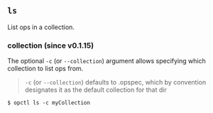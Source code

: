 ## `ls`

List ops in a collection.

### collection (since v0.1.15)

The optional `-c` (or `--collection`) argument allows specifying which
collection to list ops from.
> `-c` (or `--collection`) defaults to .opspec, which by convention
> designates it as the default collection for that dir

```shell
$ opctl ls -c myCollection
```

